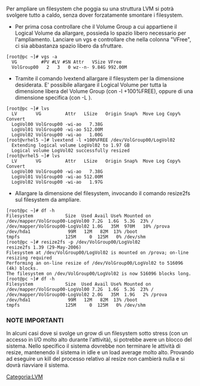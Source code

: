 Per ampliare un filesystem che poggia su una struttura LVM si potrà svolgere tutto a caldo, senza dover forzatamente smontare i filesystem.

-   Per prima cosa controllare che il Volume Group a cui appartiene il Logical Volume da allargare, possieda lo spazio libero necessario per l'ampliamento. Lanciare un vgs e controllare che nella colonna "VFree", ci sia abbastanza spazio libero da sfruttare.

<!-- -->

    [root@pc ~]# vgs -a
      VG         #PV #LV #SN Attr   VSize VFree
      VolGroup00   2   3   0 wz--n- 9.84G 992.00M

-   Tramite il comando lvextend allargare il filesystem per la dimensione desiderata. E' possibile allargare il Logical Volume per tutta la dimensione libera del Volume Group (con -l +100%FREE), oppure di una dimensione specifica (con -L <dimensione>).

<!-- -->

    [root@pc ~]# lvs
      LV       VG         Attr   LSize   Origin Snap%  Move Log Copy%  Convert
      LogVol00 VolGroup00 -wi-ao   7.38G
      LogVol01 VolGroup00 -wi-ao 512.00M
      LogVol02 VolGroup00 -wi-ao   1.00G
    [root@vrhel5 ~]# lvextend -l +100%FREE /dev/VolGroup00/LogVol02
      Extending logical volume LogVol02 to 1.97 GB
      Logical volume LogVol02 successfully resized
    [root@vrhel5 ~]# lvs
      LV       VG         Attr   LSize   Origin Snap%  Move Log Copy%  Convert
      LogVol00 VolGroup00 -wi-ao   7.38G
      LogVol01 VolGroup00 -wi-ao 512.00M
      LogVol02 VolGroup00 -wi-ao   1.97G

-   Allargare la dimensione del filesystem, invocando il comando resize2fs sul filesystem da ampliare.

<!-- -->

    [root@pc ~]# df -h
    Filesystem            Size  Used Avail Use% Mounted on
    /dev/mapper/VolGroup00-LogVol00 7.2G  1.6G  5.3G  23% /
    /dev/mapper/VolGroup00-LogVol02 1.0G   35M  970M   10% /prova
    /dev/hda1              99M   12M   82M  13% /boot
    tmpfs                 125M     0  125M   0% /dev/shm
    [root@pc ~]# resize2fs -p /dev/VolGroup00/LogVol02
    resize2fs 1.39 (29-May-2006)
    Filesystem at /dev/VolGroup00/LogVol02 is mounted on /prova; on-line resizing required
    Performing an on-line resize of /dev/VolGroup00/LogVol02 to 516096 (4k) blocks.
    The filesystem on /dev/VolGroup00/LogVol02 is now 516096 blocks long.
    [root@pc ~]# df -h
    Filesystem            Size  Used Avail Use% Mounted on
    /dev/mapper/VolGroup00-LogVol00 7.2G  1.6G  5.3G  23% /
    /dev/mapper/VolGroup00-LogVol02 2.0G   35M  1.9G   2% /prova
    /dev/hda1              99M   12M   82M  13% /boot
    tmpfs                 125M     0  125M   0% /dev/shm

### NOTE IMPORTANTI

In alcuni casi dove si svolge un grow di un filesystem sotto stress (con un accesso in I/O molto alto durante l'attività), si potrebbe avere un blocco del sistema. Nello specifico il sistema dovrebbe non terminare le attività di resize, mantenendo il sistema in idle e un load average molto alto. Provando ad eseguire un kill del processo relativo al resize non cambierà nulla e si dovrà riavviare il sistema.

<Categoria:LVM>
